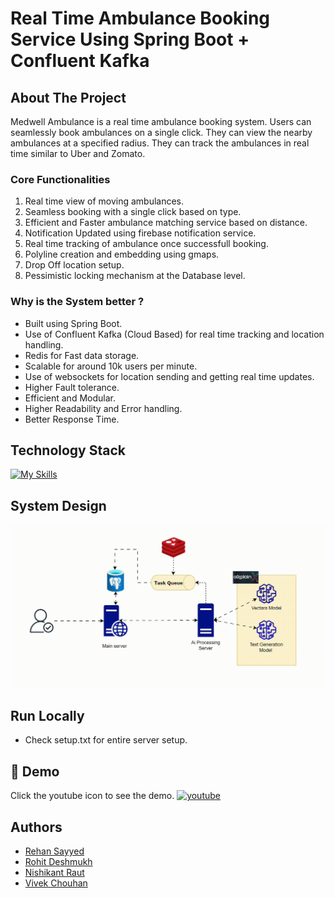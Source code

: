 # Real Time Ambulance Booking Service Using Spring Boot + Confluent Kafka

## About The Project
Medwell Ambulance is a real time ambulance booking system. Users can seamlessly book ambulances on a single click. They can view the nearby ambulances at a specified radius. They can track the ambulances in real time similar to Uber and Zomato.



### Core Functionalities
1. Real time view of moving ambulances.
2. Seamless booking with a single click based on type.
3. Efficient and Faster ambulance matching service based on distance.
4. Notification Updated using firebase notification service.
5. Real time tracking of ambulance once successfull booking.
6. Polyline creation and embedding using gmaps.
7. Drop Off location setup.
8. Pessimistic locking mechanism at the Database level.

### Why is the System better ?
* Built using Spring Boot.
* Use of Confluent Kafka (Cloud Based) for real time tracking and location handling.
* Redis for Fast data storage.
* Scalable for around 10k users per minute.
* Use of websockets for location sending and getting real time updates.
* Higher Fault tolerance.
* Efficient and Modular.
* Higher Readability and Error handling.
* Better Response Time.



## Technology Stack
[![My Skills](https://skillicons.dev/icons?i=java,spring,kafka,postgres,firebase,aws,redis,supabase)](https://skillicons.dev)



## System Design

![system_design](https://github.com/vnrr2023/CsGpt-Ai-Backend/blob/main/hld.gif?raw=true)


## Run Locally
- Check setup.txt for entire server setup.

## 🔗 Demo

Click the youtube icon to see the demo.
[![youtube](https://img.shields.io/badge/youtube-FF0000?style=for-the-badge&logo=youtube&logoColor=white)](https://youtu.be/qRZDOtLxSw4)



## Authors

- [Rehan Sayyed](https://www.linkedin.com/in/rehan42/)
- [Rohit Deshmukh](https://www.linkedin.com/in/rohitddev/)
- [Nishikant Raut](https://www.linkedin.com/in/nishidev/)
- [Vivek Chouhan](https://www.linkedin.com/in/vivek-chouhan/)



    


